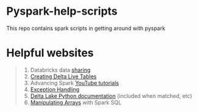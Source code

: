 # Pyspark-help-scripts
This repo contains spark scripts in getting around with pyspark

# Helpful websites
> 1. Databricks data [sharing](https://www.databricks.com/discover/demos)
> 2. [Creating Delta Live Tables](https://docs.databricks.com/workflows/delta-live-tables/delta-live-tables-python-ref.html)
> 3. Advancing Spark [YouTube tutorials](https://www.youtube.com/watch?v=COF3QHypqB4)
> 4. [Exception Handling](https://www.programiz.com/python-programming/exception-handling)
> 5. [Delta Lake Python documentation](https://docs.delta.io/0.4.0/api/python/index.html) (included when matched, etc)
> 6. [Manipulating Arrays](https://winf-hsos.github.io/databricks-notebooks/big-data-analytics/ss-2020/Arrays%20with%20SQL.html) with Spark SQL
